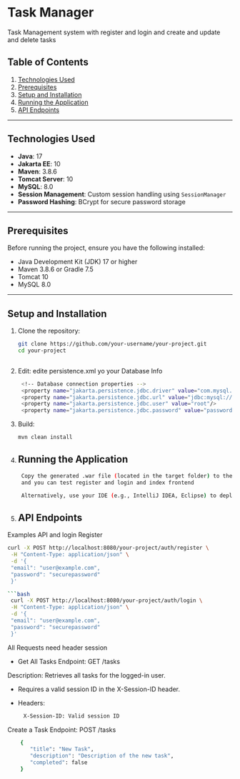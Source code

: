 # Task Manager

Task Management system with register and login and create and update and delete tasks
## Table of Contents
1. [Technologies Used](#technologies-used)
2. [Prerequisites](#prerequisites)
3. [Setup and Installation](#setup-and-installation)
4. [Running the Application](#running-the-application)
5. [API Endpoints](#api-endpoints)


---

## Technologies Used
- **Java**: 17
- **Jakarta EE**: 10
- **Maven**: 3.8.6
- **Tomcat Server**: 10
- **MySQL**: 8.0
- **Session Management**: Custom session handling using `SessionManager`
- **Password Hashing**: BCrypt for secure password storage

---

## Prerequisites
Before running the project, ensure you have the following installed:
- Java Development Kit (JDK) 17 or higher
- Maven 3.8.6 or Gradle 7.5
- Tomcat 10
- MySQL 8.0

---

## Setup and Installation
1. Clone the repository:
   ```bash
   git clone https://github.com/your-username/your-project.git
   cd your-project
  
   
2. Edit:  edite persistence.xml yo your Database Info
   ```bash
    <!-- Database connection properties -->
    <property name="jakarta.persistence.jdbc.driver" value="com.mysql.cj.jdbc.Driver"/>
    <property name="jakarta.persistence.jdbc.url" value="jdbc:mysql://localhost:3306/yourDBname"/>
    <property name="jakarta.persistence.jdbc.user" value="root"/>
    <property name="jakarta.persistence.jdbc.password" value="password"/>

3. Build:
   ```bash
   mvn clean install
4. ## Running the Application
   ```bash
    Copy the generated .war file (located in the target folder) to the webapps directory of your Apache Tomcat installation.
    and you can test register and login and index frontend

    Alternatively, use your IDE (e.g., IntelliJ IDEA, Eclipse) to deploy the project directly to Tomcat

5. ## API Endpoints
Examples API and login
    Register
   ```bash
   curl -X POST http://localhost:8080/your-project/auth/register \
    -H "Content-Type: application/json" \
    -d '{
    "email": "user@example.com",
    "password": "securepassword"
    }'
   
```bash
    curl -X POST http://localhost:8080/your-project/auth/login \
    -H "Content-Type: application/json" \
    -d '{
    "email": "user@example.com",
    "password": "securepassword"
    }'
```

All Requests need header session 
- Get All Tasks
Endpoint: GET /tasks

Description: Retrieves all tasks for the logged-in user.
- Requires a valid session ID in the X-Session-ID header.

- Headers:
```bash
     X-Session-ID: Valid session ID
```
Create a Task
Endpoint: POST /tasks

```bash
    {
       "title": "New Task",
       "description": "Description of the new task",
       "completed": false
    }
```
